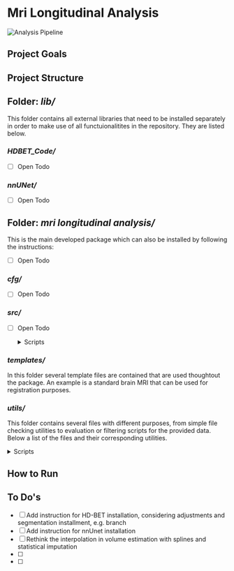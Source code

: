 # Mri Longitudinal Analysis
![Analysis Pipeline](https://github.com/jc-cp/mri-longitudinal-analysis/assets/104212632/b3a92a50-6fad-45fb-a100-15b24f68bb66)

## Project Goals

## Project Structure


## Folder: _lib/_  
This folder contains all external libraries that need to be installed separately in order to make use of all functuionalitites in the repository. They are listed below.


### _HDBET_Code/_ 
- [ ] Open Todo

### _nnUNet/_ 
- [ ] Open Todo

## Folder: _mri longitudinal analysis/_ 
This is the main developed package which can also be installed by following the instructions:
- [ ] Open Todo

### _cfg/_ 
- [ ] Open Todo

### _src/_ 
- [ ] Open Todo

   <details>
   <summary>Scripts</summary>

   * **filter_clinical_data.py**: Script that reads in the clinical data extracted from the hospital containing the cohort of 89 patients (60 with no operatios + 29 with later surgery).

   </details>


### _templates/_ 
In this folder several template files are contained that are used thoughtout the package. An example is a standard brain MRI that can be used for registration purposes. 

### _utils/_ 
This folder contains several files with different purposes, from simple file checking utilities to evaluation or filtering scripts for the provided data. Below a list of the files and their corresponding utilities.

   <details>
   <summary>Scripts</summary>

   * **check_files.py**: Script that checks the completeness and faultiness between files located in two directories in order to see if there are some misalignements in the number/ quality of data. 
   * **evaluation_t2w_files.py**: Script that reads in the annotations performed after the initial review by the user of the T2 sequences and outputs some basic data + an histogram as initial statistic.
   * **helper_functions.py**: OPEN TODO 
   * **review_t2w.py**: Reviewing script for the data pipeline. Each of the flags and paths should be adjusted depeding on the stage of the review process. E.g., if the flag of MOVING2REVIEW is activated, the reviewed files are moved to subfolders for a second review by a trained radiologist. 

   </details>


## How to Run



## To Do's
- [ ] Add instruction for HD-BET installation, considering adjustments and segmentation installment, e.g. branch
- [ ] Add instruction for nnUnet installation
- [ ] Rethink the interpolation in volume estimation with splines and statistical imputation
- [ ]
- [ ]
